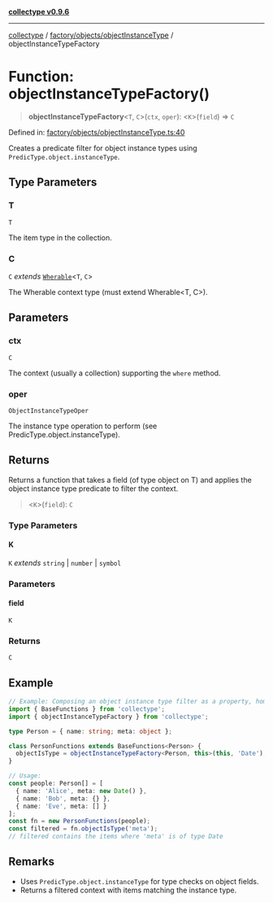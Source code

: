 [**collectype v0.9.6**](../../../../README.md)

***

[collectype](../../../../modules.md) / [factory/objects/objectInstanceType](../README.md) / objectInstanceTypeFactory

# Function: objectInstanceTypeFactory()

> **objectInstanceTypeFactory**\<`T`, `C`\>(`ctx`, `oper`): \<`K`\>(`field`) => `C`

Defined in: [factory/objects/objectInstanceType.ts:40](https://github.com/maduhaime/collectype/blob/ba52424b164c706fb5e7ecc5581685b53a2ac88d/src/factory/objects/objectInstanceType.ts#L40)

Creates a predicate filter for object instance types using `PredicType.object.instanceType`.

## Type Parameters

### T

`T`

The item type in the collection.

### C

`C` *extends* [`Wherable`](../../../../types/utility/type-aliases/Wherable.md)\<`T`, `C`\>

The Wherable context type (must extend Wherable<T, C>).

## Parameters

### ctx

`C`

The context (usually a collection) supporting the `where` method.

### oper

`ObjectInstanceTypeOper`

The instance type operation to perform (see PredicType.object.instanceType).

## Returns

Returns a function that takes a field (of type object on T) and applies the object instance type predicate to filter the context.

> \<`K`\>(`field`): `C`

### Type Parameters

#### K

`K` *extends* `string` \| `number` \| `symbol`

### Parameters

#### field

`K`

### Returns

`C`

## Example

```ts
// Example: Composing an object instance type filter as a property, homogeneous model
import { BaseFunctions } from 'collectype';
import { objectInstanceTypeFactory } from 'collectype';

type Person = { name: string; meta: object };

class PersonFunctions extends BaseFunctions<Person> {
  objectIsType = objectInstanceTypeFactory<Person, this>(this, 'Date');
}

// Usage:
const people: Person[] = [
  { name: 'Alice', meta: new Date() },
  { name: 'Bob', meta: {} },
  { name: 'Eve', meta: [] }
];
const fn = new PersonFunctions(people);
const filtered = fn.objectIsType('meta');
// filtered contains the items where 'meta' is of type Date
```

## Remarks

- Uses `PredicType.object.instanceType` for type checks on object fields.
- Returns a filtered context with items matching the instance type.
